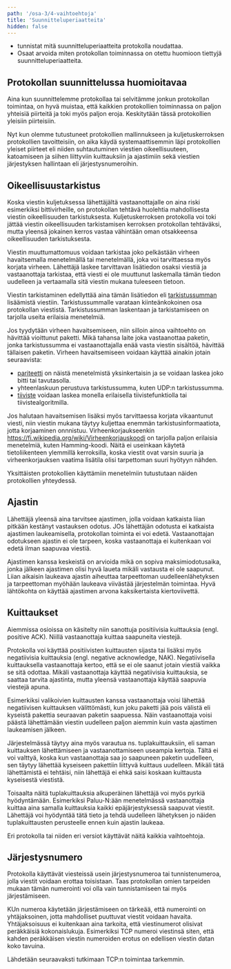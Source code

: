 ```yaml
---
path: '/osa-3/4-vaihtoehtoja'
title: 'Suunnitteluperiaatteita'
hidden: false
---
```


<text-box variant='learningObjectives' name='Oppimistavoitteet'>

- tunnistat mitä suunnitteluperiaatteita protokolla noudattaa.
- Osaat arvoida miten protokollan toiminnassa on otettu huomioon tiettyjä suunnitteluperiaatteita.

</text-box>


## Protokollan suunnittelussa huomioitavaa

Aina kun suunnittelemme protokollaa tai selvitämme jonkun protokollan toimintaa, on hyvä muistaa, että kaikkien protokollien toiminnassa on paljon yhteisiä piirteitä ja toki myös paljon eroja. Keskitytään tässä protokollien yleisiin piirteisiin.

Nyt kun olemme tutustuneet protokollien mallinnukseen ja kuljetuskerroksen protokollien tavoitteisiin, on aika käydä systemaattisemmin läpi protokollien yleiset piirteet eli niiden suhtautuminen viestien oikeellisuuteen, katoamiseen ja siihen liittyviin kuittauksiin ja ajastimiin sekä viestien järjestyksen hallintaan eli järjestysnumeroihin.

## Oikeellisuustarkistus

Koska viestin kuljetuksessa lähettäjältä vastaanottajalle on aina riski esimerkiksi bittivirheille, on protokollan tehtävä huolehtia mahdollisesta viestin oikeellisuuden tarkistuksesta. Kuljetuskerroksen protokolla voi toki jättää viestin oikeellisuuden tarkistamisen kerroksen protokollan tehtäväksi, mutta yleensä jokainen kerros vastaa vähintään oman otsakkeensa oikeellisuuden tarkistuksesta.

Viestin muuttumattomuus voidaan tarkistaa joko pelkästään virheen havaitsemalla menetelmällä tai menetelmällä, joka voi tarvittaessa myös korjata virheen. Lähettäjä laskee tarvittavan lisätiedon osaksi viestiä ja vastaanottaja tarkistaa, että viesti ei ole muuttunut laskemalla tämän tiedon uudelleen ja vertaamalla sitä viestin mukana tuleeseen tietoon.

Viestin tarkistaminen edellyttää aina tämän lisätiedon eli [tarkistussumman](https://fi.wikipedia.org/wiki/Tarkistussumma) lisäämistä viestiin. Tarkistussummalle varataan kiinteänkokoinen osa protokollan viestistä. Tarkistussumman laskentaan ja tarkistamiseen on tarjolla useita erilaisia menetelmiä. 

Jos tyydytään virheen havaitsemiseen, niin silloin ainoa vaihtoehto on hävittää vioittunut paketti. Mikä tahansa laite joka vastaanottaa paketin, jonka tarkistussumma ei vastaanottajalla enää vasta viestin sisältöä, hävittää tällaisen paketin. Virheen havaitsemiseen voidaan käyttää ainakin jotain seuraavista:
* [pariteetti](https://fi.wikipedia.org/wiki/Pariteetti_(tietotekniikka)) on näistä menetelmistä yksinkertaisin ja se voidaan laskea joko bitti tai tavutasolla.
* yhteenlaskuun perustuva tarkistussumma, kuten UDP:n tarkistussumma.
* [tiiviste](https://fi.wikipedia.org/wiki/Tiiviste_(tietotekniikka)) voidaan laskea monella erilaisella tiivistefunktiolla tai tiivistealgoritmilla.

Jos halutaan havaitsemisen lisäksi myös tarvittaessa korjata vikaantunut viesti, niin viestin mukana täytyy kuljettaa enemmän tarkistusinformaatiota, jotta korjaaminen onnnistuu. Virheenkorjaukseenkin https://fi.wikipedia.org/wiki/Virheenkorjauskoodi on tarjolla paljon erilaisia menetelmiä, kuten Hamming-koodi. Näitä ei useinkaan käytetä tietoliikenteen ylemmillä kerroksilla, koska viestit ovat varsin suuria ja virheenkorjauksen vaatima lisätila olisi tarpettoman suuri hyötyyn nähden. 

Yksittäisten protokollien käyttämiin menetelmiin tutustutaan näiden protokollien yhteydessä.

## Ajastin

Lähettäjä yleensä aina tarvitsee ajastimen, jolla voidaan katkaista liian pitkään kestänyt vastauksen odotus. JOs lähettäjän odotusta ei katkaista ajastimen laukeamisella, protokollan toiminta ei voi edetä. Vastaanottajan odotukseen ajastin ei ole tarpeen, koska vastaanottaja ei kuitenkaan voi edetä ilman saapuvaa viestiä. 

Ajastimen kanssa keskeistä on arvioida mikä on sopiva maksimiodotusaika, jonka jälkeen ajastimen olisi hyvä laueta mikäli vastausta ei ole saapunut.  Liian aikaisin laukeava ajastin aiheuttaa tarpeettoman uudelleenlähetyksen ja tarpeettoman myöhään laukeava viivästää järjestelmän toimintaa. Hyvä lähtökohta on käyttää ajastimen arvona kaksikertaista kiertoviivettä.


## Kuittaukset


Aiemmissa osioissa on käsitelty niin sanottuja positiivisia kuittauksia (engl. positive ACK). Niillä vastaanottaja kuittaa saapuneita viestejä.

Protokolla voi käyttää positiivisten kuittausten sijasta tai lisäksi myös negatiivisia kuittauksia (engl. negative acknowledge, NAK). Negatiivisella kuittauksella vastaanottaja kertoo, että se ei ole saanut jotain viestiä vaikka se sitä odottaa. Mikäli vastaanottaja käyttää negatiivisia kuittauksia, se saattaa tarvita ajastinta, mutta yleensä vastaanottaja käyttää saapuvia viestejä apuna.

Esimerkiksi valikoivien kuittausten kanssa vastaanottaja voisi lähettää negatiivisen kuittauksen välittömästi, kun joku paketti jää pois välistä eli kyseistä pakettia seuraavan paketin saapuessa. Näin vastaanottaja voisi päästä lähettämään viestin uudelleen paljon aiemmin kuin vasta ajastimen laukeamisen jälkeen.

Järjestelmässä täytyy aina myös varautua ns. tuplakuittauksiin, eli saman kuittauksen lähettämiseen ja vastaanottamiseen useampia kertoja. Tältä ei voi valttyä, koska kun vastaanottaja saa jo saapuneen paketin uudelleen, sen täytyy lähettää kyseiseen pakettiin liittyvä kuittaus uudelleen. Mikäli tätä lähettämistä ei tehtäisi, niin lähettäjä ei ehkä saisi koskaan kuittausta kyseisestä viestistä. 

Toisaalta näitä tuplakuittauksia alkuperäinen lähettäjä voi myös pyrkiä hyödyntämään. Esimerkiksi Paluu-N:ään menetelmässä vastaanottaja kuittaa aina samalla kuittauksia kaikki epäjärjestyksessä saapuvat viestit. Lähettäjä voi hyödyntää tätä tieto ja tehdä uudelleen lähetyksen jo näiden tuplakuittausten perusteelle ennen kuin ajastin laukeaa.

Eri protokolla tai niiden eri versiot käyttävät näitä kaikkia vaihtoehtoja.

##  Järjestysnumero

Protokolla käyttävät viesteissä usein järjestysnumeroa tai tunnistenumeroa, jolla viestit voidaan erottaa toisistaan. Taas protokollan omien tarpeiden mukaan tämän numerointi voi olla vain tunnistamiseen tai myös järjestämiseen.

KUn numeroa käytetään järjestämiseen on tärkeää, että numerointi on yhtäjaksoinen, jotta mahdolliset puuttuvat viestit voidaan havaita. Yhtäjaksoisuus ei kuitenkaan aina tarkoita, että viestinumerot olisivat peräkkäisiä kokonaislukuja. Esimerkiksi TCP numeroi viestinsä siten, että kahden peräkkäisen viestin numeroiden erotus on edellisen viestin datan koko tavuina.

Lähdetään seuraavaksti tutkimaan TCP:n toimintaa tarkemmin.
